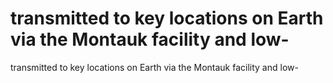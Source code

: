 # transmitted to key locations on Earth via the Montauk facility and low-

transmitted to key locations on Earth via the Montauk facility and low-